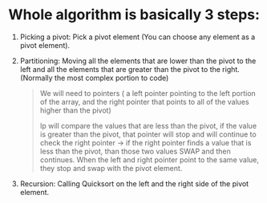 # Whole algorithm is basically 3 steps:

1. Picking a pivot: Pick a pivot element (You can choose any element as a pivot element).
2. Partitioning: Moving all the elements that are lower than the pivot to the left and all the elements that are greater than the pivot to the right. (Normally the most complex portion to code)

   > We will need to pointers ( a left pointer pointing to the left portion of the array, and the right pointer that points to all of the values higher than the pivot)
   >
   > lp will compare the values that are less than the pivot, if the value is greater than the pivot, that pointer will stop and will continue to check the right pointer -> if the right pointer finds a value that is less than the pivot, than those two values SWAP and then continues. When the left and right pointer point to the same value, they stop and swap with the pivot element.

3. Recursion: Calling Quicksort on the left and the right side of the pivot element.
